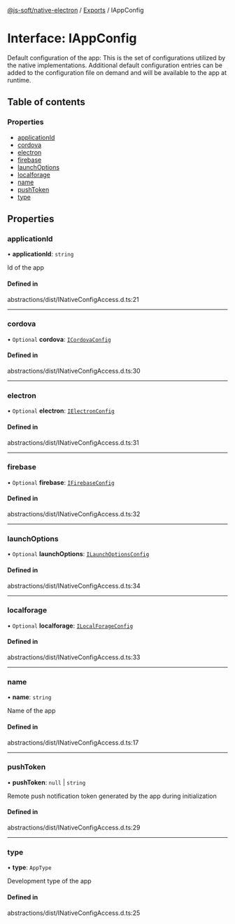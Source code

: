 [@js-soft/native-electron](../README.md) / [Exports](../modules.md) / IAppConfig

# Interface: IAppConfig

Default configuration of the app: This is the set of configurations utilized by the native implementations.
Additional default configuration entries can be added to the configuration file on demand and will be available to the app at runtime.

## Table of contents

### Properties

-   [applicationId](IAppConfig.md#applicationid)
-   [cordova](IAppConfig.md#cordova)
-   [electron](IAppConfig.md#electron)
-   [firebase](IAppConfig.md#firebase)
-   [launchOptions](IAppConfig.md#launchoptions)
-   [localforage](IAppConfig.md#localforage)
-   [name](IAppConfig.md#name)
-   [pushToken](IAppConfig.md#pushtoken)
-   [type](IAppConfig.md#type)

## Properties

### applicationId

• **applicationId**: `string`

Id of the app

#### Defined in

abstractions/dist/INativeConfigAccess.d.ts:21

---

### cordova

• `Optional` **cordova**: [`ICordovaConfig`](ICordovaConfig.md)

#### Defined in

abstractions/dist/INativeConfigAccess.d.ts:30

---

### electron

• `Optional` **electron**: [`IElectronConfig`](IElectronConfig.md)

#### Defined in

abstractions/dist/INativeConfigAccess.d.ts:31

---

### firebase

• `Optional` **firebase**: [`IFirebaseConfig`](IFirebaseConfig.md)

#### Defined in

abstractions/dist/INativeConfigAccess.d.ts:32

---

### launchOptions

• `Optional` **launchOptions**: [`ILaunchOptionsConfig`](ILaunchOptionsConfig.md)

#### Defined in

abstractions/dist/INativeConfigAccess.d.ts:34

---

### localforage

• `Optional` **localforage**: [`ILocalForageConfig`](ILocalForageConfig.md)

#### Defined in

abstractions/dist/INativeConfigAccess.d.ts:33

---

### name

• **name**: `string`

Name of the app

#### Defined in

abstractions/dist/INativeConfigAccess.d.ts:17

---

### pushToken

• **pushToken**: `null` \| `string`

Remote push notification token generated by the app during initialization

#### Defined in

abstractions/dist/INativeConfigAccess.d.ts:29

---

### type

• **type**: `AppType`

Development type of the app

#### Defined in

abstractions/dist/INativeConfigAccess.d.ts:25
